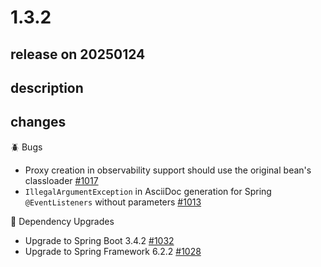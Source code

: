 # 1.3.2

## release on 20250124

## description

## changes

🪲 Bugs

* Proxy creation in observability support should use the original bean's classloader <a href="https://github.com/spring-projects/spring-modulith/issues/1017" data-hovercard-type="issue" data-hovercard-url="/spring-projects/spring-modulith/issues/1017/hovercard">#1017</a>
* <code>IllegalArgumentException</code> in AsciiDoc generation for Spring <code>@EventListeners</code> without parameters <a href="https://github.com/spring-projects/spring-modulith/issues/1013" data-hovercard-type="issue" data-hovercard-url="/spring-projects/spring-modulith/issues/1013/hovercard">#1013</a>

🔨 Dependency Upgrades

* Upgrade to Spring Boot 3.4.2 <a href="https://github.com/spring-projects/spring-modulith/issues/1032" data-hovercard-type="issue" data-hovercard-url="/spring-projects/spring-modulith/issues/1032/hovercard">#1032</a>
* Upgrade to Spring Framework 6.2.2 <a href="https://github.com/spring-projects/spring-modulith/issues/1028" data-hovercard-type="issue" data-hovercard-url="/spring-projects/spring-modulith/issues/1028/hovercard">#1028</a>

